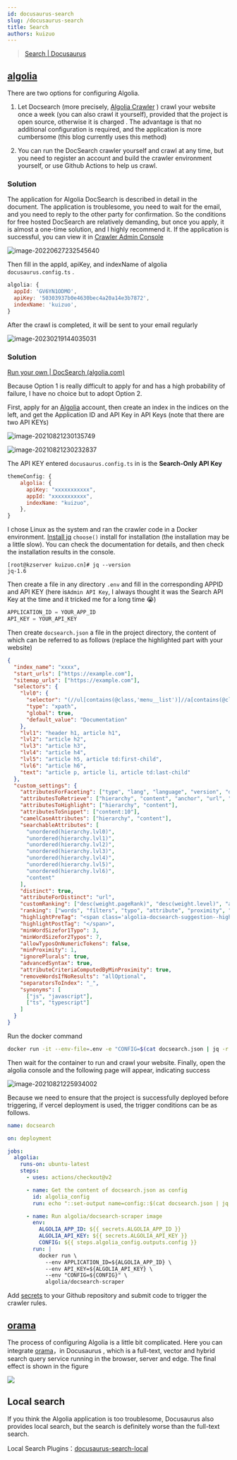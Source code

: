 ```yaml
---
id: docusaurus-search
slug: /docusaurus-search
title: Search
authors: kuizuo
---
```


> [Search | Docusaurus](https://docusaurus.io/docs/search)

## [algolia](https://www.algolia.com/)

There are two options for configuring Algolia.

1. Let Docsearch (more precisely, [Algolia Crawler](https://crawler.algolia.com/) ) crawl your website once a week (you can also crawl it yourself), provided that the project is open source, otherwise it is charged . The advantage is that no additional configuration is required, and the application is more cumbersome (this blog currently uses this method)

2. You can run the DocSearch crawler yourself and crawl at any time, but you need to register an account and build the crawler environment yourself, or use Github Actions to help us crawl.

### Solution

The application for Algolia DocSearch is described in detail in the document. The application is troublesome, you need to wait for the email, and you need to reply to the other party for confirmation. So the conditions for free hosted DocSearch are relatively demanding, but once you apply, it is almost a one-time solution, and I highly recommend it. If the application is successful, you can view it in [Crawler Admin Console](https://crawler.algolia.com/admin/crawlers)

![image-20220627232545640](https://img.kuizuo.cn/image-20220627232545640.png)

Then fill in the appId, apiKey, and indexName of algolia `docusaurus.config.ts` .

```javascript title='docusaurus.config.ts'
algolia: {
  appId: 'GV6YN1ODMO',
  apiKey: '50303937b0e4630bec4a20a14e3b7872',
  indexName: 'kuizuo',
}
```

After the crawl is completed, it will be sent to your email regularly

![image-20230219144035031](https://img.kuizuo.cn/image-20230219144035031.png)

### Solution

[Run your own | DocSearch (algolia.com)](https://docsearch.algolia.com/docs/run-your-own)

Because Option 1 is really difficult to apply for and has a high probability of failure, I have no choice but to adopt Option 2.

First, apply for an [Algolia](https://www.algolia.com/) account, then create an index in the indices on the left, and get the Application ID and API Key in API Keys (note that there are two API KEYs)

![image-20210821230135749](https://img.kuizuo.cn/image-20210821230135749.png)

![image-20210821230232837](https://img.kuizuo.cn/image-20210821230232837.png)

The API KEY entered `docusaurus.config.ts` in is the **Search-Only API Key**

```js
themeConfig: {
    algolia: {
      apiKey: "xxxxxxxxxxx",
      appId: "xxxxxxxxxxx",
      indexName: "kuizuo",
    },
}
```

I chose Linux as the system and ran the crawler code in a Docker environment. [Install jq](https://github.com/stedolan/jq/wiki/Installation#zero-install) `choose()` install for installation (the installation may be a little slow). You can check the documentation for details, and then check the installation results in the console.

```
[root@kzserver kuizuo.cn]# jq --version
jq-1.6
```

Then create a file in any directory `.env` and fill in the corresponding APPID and API KEY (here is`Admin API Key`, I always thought it was the Search API Key at the time and it tricked me for a long time 😭)

```js
APPLICATION_ID = YOUR_APP_ID
API_KEY = YOUR_API_KEY
```

Then create `docsearch.json` a file in the project directory, the content of which can be referred to as follows (replace the highlighted part with your website)

```json title='docsearch.json' {2-4}
{
  "index_name": "xxxx",
  "start_urls": ["https://example.com"],
  "sitemap_urls": ["https://example.com"],
  "selectors": {
    "lvl0": {
      "selector": "(//ul[contains(@class,'menu__list')]//a[contains(@class, 'menu__link menu__link--sublist menu__link--active')]/text() | //nav[contains(@class, 'navbar')]//a[contains(@class, 'navbar__link--active')]/text())[last()]",
      "type": "xpath",
      "global": true,
      "default_value": "Documentation"
    },
    "lvl1": "header h1, article h1",
    "lvl2": "article h2",
    "lvl3": "article h3",
    "lvl4": "article h4",
    "lvl5": "article h5, article td:first-child",
    "lvl6": "article h6",
    "text": "article p, article li, article td:last-child"
  },
  "custom_settings": {
    "attributesForFaceting": ["type", "lang", "language", "version", "docusaurus_tag"],
    "attributesToRetrieve": ["hierarchy", "content", "anchor", "url", "url_without_anchor", "type"],
    "attributesToHighlight": ["hierarchy", "content"],
    "attributesToSnippet": ["content:10"],
    "camelCaseAttributes": ["hierarchy", "content"],
    "searchableAttributes": [
      "unordered(hierarchy.lvl0)",
      "unordered(hierarchy.lvl1)",
      "unordered(hierarchy.lvl2)",
      "unordered(hierarchy.lvl3)",
      "unordered(hierarchy.lvl4)",
      "unordered(hierarchy.lvl5)",
      "unordered(hierarchy.lvl6)",
      "content"
    ],
    "distinct": true,
    "attributeForDistinct": "url",
    "customRanking": ["desc(weight.pageRank)", "desc(weight.level)", "asc(weight.position)"],
    "ranking": ["words", "filters", "typo", "attribute", "proximity", "exact", "custom"],
    "highlightPreTag": "<span class='algolia-docsearch-suggestion--highlight'>",
    "highlightPostTag": "</span>",
    "minWordSizefor1Typo": 3,
    "minWordSizefor2Typos": 7,
    "allowTyposOnNumericTokens": false,
    "minProximity": 1,
    "ignorePlurals": true,
    "advancedSyntax": true,
    "attributeCriteriaComputedByMinProximity": true,
    "removeWordsIfNoResults": "allOptional",
    "separatorsToIndex": "_",
    "synonyms": [
      ["js", "javascript"],
      ["ts", "typescript"]
    ]
  }
}
```

Run the docker command

```bash
docker run -it --env-file=.env -e "CONFIG=$(cat docsearch.json | jq -r tostring)" algolia/docsearch-scraper
```

Then wait for the container to run and crawl your website. Finally, open the algolia console and the following page will appear, indicating success

![image-20210821225934002](https://img.kuizuo.cn/image-20210821225934002.png)

Because we need to ensure that the project is successfully deployed before triggering, if vercel deployment is used, the trigger conditions can be as follows.

```yaml title='.github/workflows/docsearch.yml'
name: docsearch

on: deployment

jobs:
  algolia:
    runs-on: ubuntu-latest
    steps:
      - uses: actions/checkout@v2

      - name: Get the content of docsearch.json as config
        id: algolia_config
        run: echo "::set-output name=config::$(cat docsearch.json | jq -r tostring)"

      - name: Run algolia/docsearch-scraper image
        env:
          ALGOLIA_APP_ID: ${{ secrets.ALGOLIA_APP_ID }}
          ALGOLIA_API_KEY: ${{ secrets.ALGOLIA_API_KEY }}
          CONFIG: ${{ steps.algolia_config.outputs.config }}
        run: |
          docker run \
            --env APPLICATION_ID=${ALGOLIA_APP_ID} \
            --env API_KEY=${ALGOLIA_API_KEY} \
            --env "CONFIG=${CONFIG}" \
            algolia/docsearch-scraper
```

Add [secrets](https://docs.github.com/en/actions/security-guides/encrypted-secrets#creating-encrypted-secrets-for-a-repository) to your Github repository and submit code to trigger the crawler rules.

## [orama](https://docs.oramasearch.com/open-source/plugins/plugin-docusaurus)

The process of configuring Algolia is a little bit complicated. Here you can integrate [orama](https://docs.oramasearch.com/open-source/plugins/plugin-docusaurus)，in Docusaurus , which is a full-text, vector and hybrid search query service running in the browser, server and edge. The final effect is shown in the figure

![](https://img.kuizuo.cn/2024/0118082834-202401180828818.png)

## Local search

If you think the Algolia application is too troublesome, Docusaurus also provides local search, but the search is definitely worse than the full-text search.

Local Search Plugins：[docusaurus-search-local](https://github.com/cmfcmf/docusaurus-search-local)
